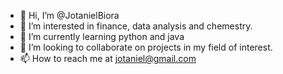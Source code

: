 - 👋 Hi, I’m @JotanielBiora
- 👀 I’m interested in finance, data analysis and chemestry.
- 🌱 I’m currently learning python and java
- 💞️ I’m looking to collaborate on projects in my field of interest.
- 📫 How to reach me at jotaniel@gmail.com

<!---
JotanielBiora/JotanielBiora is a ✨ special ✨ repository because its `README.md` (this file) appears on your GitHub profile.
You can click the Preview link to take a look at your changes.
--->
